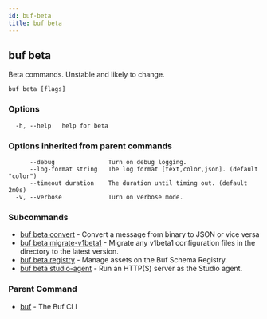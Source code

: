 ```yaml
---
id: buf-beta
title: buf beta
---
```

## buf beta

Beta commands. Unstable and likely to change.

```
buf beta [flags]
```

### Options

```
  -h, --help   help for beta
```

### Options inherited from parent commands

```
      --debug               Turn on debug logging.
      --log-format string   The log format [text,color,json]. (default "color")
      --timeout duration    The duration until timing out. (default 2m0s)
  -v, --verbose             Turn on verbose mode.
```

### Subcommands

* [buf beta convert](buf-beta-convert.md)	 - Convert a message from binary to JSON or vice versa
* [buf beta migrate-v1beta1](buf-beta-migrate-v1beta1.md)	 - Migrate any v1beta1 configuration files in the directory to the latest version.
* [buf beta registry](buf-beta-registry.md)	 - Manage assets on the Buf Schema Registry.
* [buf beta studio-agent](buf-beta-studio-agent.md)	 - Run an HTTP(S) server as the Studio agent.

### Parent Command

* [buf](buf.md)	 - The Buf CLI
